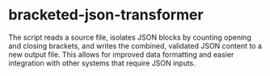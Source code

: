 # bracketed-json-transformer
The script reads a source file, isolates JSON blocks by counting opening and closing brackets, and writes the combined, validated JSON content to a new output file. This allows for improved data formatting and easier integration with other systems that require JSON inputs.
